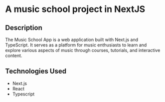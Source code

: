 <h1>A music school project in NextJS</h1>

<h2>Description</h2>
<p>The Music School App is a web application built with Next.js and TypeScript. It serves as a platform for music enthusiasts to learn and explore various aspects of music through courses, tutorials, and interactive content.
</p>

<h2>Technologies Used</h2>
<ul>
  <li>
    Next.js
  </li>
  <li>
   React
  </li>
  <li>
    Typescript
  </li>
</ul>
